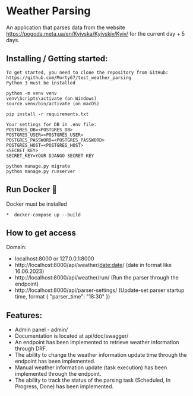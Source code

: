 # Weather Parsing
An application that parses data from the website https://pogoda.meta.ua/en/Kyivska/Kyivskiy/Kyiv/ for the current day + 5 days.

## Installing / Getting started:
```shell
To get started, you need to clone the repository from GitHub: https://github.com/Morty67/test_weather_parsing
Python 3 must be installed

python -m venv venv
venv\Scripts\activate (on Windows)
source venv/bin/activate (on macOS)

pip install -r requirements.txt

Your settings for DB in .env file:
POSTGRES_DB=<POSTGRES_DB>
POSTGRES_USER=<POSTGRES_USER>
POSTGRES_PASSWORD=<POSTGRES_PASSWORD>
POSTGRES_HOST=<POSTGRES_HOST>
<SECRET_KEY>
SECRET_KEY=YOUR DJANGO SECRET KEY

python manage.py migrate
python manage.py runserver
```
## Run Docker 🐳
Docker must be installed 
```shell
*  docker-compose up --build
```
## How to get access

Domain:
*  localhost:8000 or 127.0.0.1:8000
* http://localhost:8000/api/weather/<date:date>/ (date in format like 16.06.2023)
* http://localhost:8000/api/weather/run/ (Run the parser through the endpoint)
* http://localhost:8000/api/parser-settings/ (Update-set parser startup time, format {
  "parser_time": "18:30"
})



## Features:

*  Admin panel - admin/
*  Documentation is located at api/doc/swagger/
*  An endpoint has been implemented to retrieve weather information through DRF.
*  The ability to change the weather information update time through the endpoint has been implemented.
*  Manual weather information update (task execution) has been implemented through the endpoint.
*  The ability to track the status of the parsing task (Scheduled, In Progress, Done) has been implemented.
